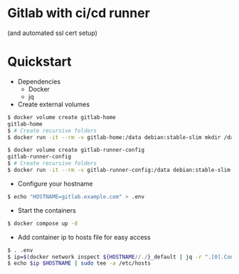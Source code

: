 # Gitlab with ci/cd runner
(and automated ssl cert setup)

# Quickstart
* Dependencies
    * Docker
    * jq
* Create external volumes
```bash
$ docker volume create gitlab-home
gitlab-home
$ # Create recursive folders
$ docker run -it --rm -v gitlab-home:/data debian:stable-slim mkdir /data/config /data/log /data/data

$ docker volume create gitlab-runner-config
gitlab-runner-config
$ # Create recursive folders
$ docker run -it --rm -v gitlab-runner-config:/data debian:stable-slim mkdir /data/runner-0
```
* Configure your hostname
```bash
$ echo "HOSTNAME=gitlab.example.com" > .env 
```
* Start the containers
```bash
$ docker compose up -d
```

* Add container ip to hosts file for easy access
```bash
$ . .env
$ ip=$(docker network inspect ${HOSTNAME//./}_default | jq -r ".[0].Containers | to_entries[] | first(.value).IPv4Address" | cut -f1 -d"/")
$ echo $ip $HOSTNAME | sudo tee -a /etc/hosts
```
